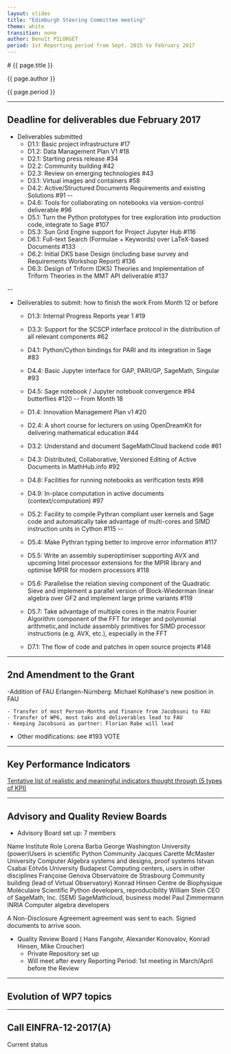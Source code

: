 ```yaml
---
layout: slides
title: "Edimburgh Steering Committee meeting"
theme: white
transition: none
author: Benoît PILORGET
period: 1st Reporting period from Sept. 2015 to February 2017
---
```


<section data-markdown data-separator="^---\n" data-separator-vertical="^--\n">
# {{ page.title }}

{{ page.author }}

{{ page.period }}

---

## Deadline for deliverables due February 2017

- Deliverables submitted
    - D1.1: Basic project infrastructure #17
    - D1.2: Data Management Plan V1 #18
    - D2.1: Starting press release #34
    - D2.2: Community building #42
    - D2.3: Review on emerging technologies #43
    - D3.1: Virtual images and containers #58
    - D4.2: Active/Structured Documents Requirements and existing Solutions #91
--
    - D4.6: Tools for collaborating on notebooks via version-control deliverable #96
    - D5.1: Turn the Python prototypes for tree exploration into production code, integrate to Sage #107
    - D5.3: Sun Grid Engine support for Project Jupyter Hub #116
    - D6.1: Full-text Search (Formulae + Keywords) over LaTeX-based Documents #133
    - D6.2: Initial DKS base Design (including base survey and Requirements Workshop Report) #136
    - D6.3: Design of Triform (DKS) Theories and Implementation of Triform Theories in the MMT API deliverable #137

--

- Deliverables to submit: how to finish the work
From Month 12 or before

    - D1.3: Internal Progress Reports year 1 #19
    - D3.3: Support for the SCSCP interface protocol in the distribution of all relevant components #62
    - D4.1: Python/Cython bindings for PARI and its integration in Sage #83
    - D4.4: Basic Jupyter interface for GAP, PARI/GP, SageMath, Singular #93
    - D4.5: Sage notebook / Jupyter notebook convergence #94
     butterflies #120
--
From Month 18

    - D1.4: Innovation Management Plan v1 #20
    - D2.4: A short course for lecturers on using OpenDreamKit for delivering mathematical education #44
    - D3.2: Understand and document SageMathCloud backend code #61
    - D4.3: Distributed, Collaborative, Versioned Editing of Active Documents in MathHub.info #92
    - D4.8: Facilities for running notebooks as verification tests #98
    - D4.9: In-place computation in active documents (context/computation) #97
    - D5.2: Facility to compile Pythran compliant user kernels and Sage code and automatically take advantage of multi-cores and SIMD instruction units in Cython #115
--
    - D5.4: Make Pythran typing better to improve error information #117
    - D5.5: Write an assembly superoptimiser supporting AVX and upcoming Intel processor extensions for the MPIR library and optimise MPIR for modern processors #118
    - D5.6: Parallelise the relation sieving component of the Quadratic Sieve and implement a parallel version of Block-Wiederman linear algebra over GF2 and implement large prime variants #119
    - D5.7: Take advantage of multiple cores in the matrix Fourier Algorithm component of the FFT for integer and polynomial arithmetic,and include assembly primitives for SIMD processor instructions (e.g. AVX, etc.), especially in the FFT
    - D7.1: The flow of code and patches in open source projects #148
    
---

## 2nd Amendment to the Grant

-Addition of FAU Erlangen-Nürnberg: Michael Kohlhase's new position in FAU

    - Transfer of most Person-Months and finance from Jacobsuni to FAU
    - Transfer of WP6, most taks and deliverables lead to FAU
    - Keeping Jacobsuni as partner: Florian Rabe will lead

- Other modifications: see #193
VOTE

---

## Key Performance Indicators

[Tentative list of realistic and meaningful indicators thought through (5 types of KPI)](https://github.com/OpenDreamKit/OpenDreamKit/issues/179)

---

## Advisory and Quality Review Boards

- Advisory Board set up: 7 members

Name			Institute			Role
Lorena Barba	  George Washington University	     (power)Users in scientific Python Community
Jacques Carette	  McMaster University	Computer     Algebra systems and designs, proof systems
Istvan Csabai	  Eötvös University Budapest	     Computing centers, users in other disciplines
Françoise Genova  Observatoire de Strasbourg	     Community building (lead of Virtual Observatory)
Konrad Hinsen	  Centre de Biophysique Moléculaire  Scientific Python developers, reproducibility
William Stein	  CEO of SageMath, Inc. (SEM)	     SageMathcloud, business model
Paul Zimmermann	  INRIA	                             Computer algebra developers

A Non-Disclosure Agreement agreement was sent to each. Signed documents to arrive soon.


- Quality Review Board ( Hans Fangohr, Alexander Konovalov, Konrad Hinsen, Mike Croucher)
    - Private Repository set up
    - Will meet after every Reporting Period: 1st meeting in March/April before the Review


---

## Evolution of WP7 topics


---

## Call EINFRA-12-2017(A)

Current status

</section>
